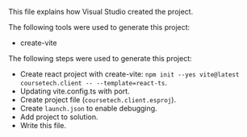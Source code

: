 This file explains how Visual Studio created the project.

The following tools were used to generate this project:
- create-vite

The following steps were used to generate this project:
- Create react project with create-vite: `npm init --yes vite@latest coursetech.client -- --template=react-ts`.
- Updating vite.config.ts with port.
- Create project file (`coursetech.client.esproj`).
- Create `launch.json` to enable debugging.
- Add project to solution.
- Write this file.

